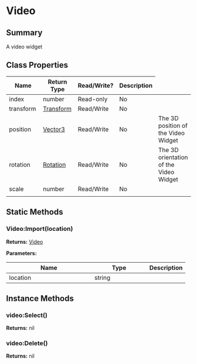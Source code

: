 
# Video

## Summary
A video widget


## Class Properties

<table>
<thead><tr><th width="225">Name</th><th width="160">Return Type</th><th width="80">Read/Write?</th><th>Description</th></tr></thead>
<tbody>
<tr><td>index</td><td>number</td><td>Read-only</td><td>No</td><td></td></tr>
<tr><td>transform</td><td><a href="transform.md">Transform</a></td><td>Read/Write</td><td>No</td><td></td></tr>
<tr><td>position</td><td><a href="vector3.md">Vector3</a></td><td>Read/Write</td><td>No</td><td>The 3D position of the Video Widget</td></tr>
<tr><td>rotation</td><td><a href="rotation.md">Rotation</a></td><td>Read/Write</td><td>No</td><td>The 3D orientation of the Video Widget</td></tr>
<tr><td>scale</td><td>number</td><td>Read/Write</td><td>No</td><td></td></tr>
<tr><td></td><td></td><td></td></tr></tbody></table>



## Static Methods

        
### Video:Import(location)



**Returns:** <a href="video.md">Video</a>


**Parameters:**

<table data-full-width="false">
<thead><tr><th width="217">Name</th><th width="134">Type</th><th>Description</th></tr></thead>
<tbody><tr><td>location</td><td>string</td><td></td></tr></tbody></table>





    

## Instance Methods

        
### video:Select()



**Returns:** nil






### video:Delete()



**Returns:** nil





    
